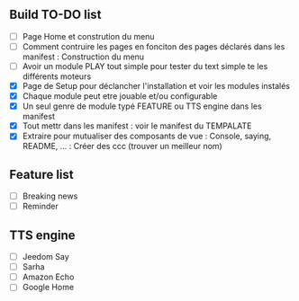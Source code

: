 ## Build TO-DO list
* [ ] Page Home et constrution du menu
* [ ] Comment contruire les pages en fonciton des pages déclarés dans les manifest : Construction du menu
* [ ] Avoir un module PLAY tout simple pour tester du text simple te les différents moteurs
* [x] Page de Setup pour déclancher l'installation et voir les modules instalés
* [x] Chaque module peut etre jouable et/ou configurable
* [x] Un seul genre de module typé FEATURE ou TTS engine dans les manifest
* [x] Tout mettr dans les manifest : voir le manifest du TEMPALATE
* [x] Extraire pour mutualiser des composants de vue : Console, saying, README, ... : Créer des ccc (trouver un meilleur nom)

## Feature list
* [ ] Breaking news
* [ ] Reminder

## TTS engine
* [ ] Jeedom Say
* [ ] Sarha
* [ ] Amazon Echo
* [ ] Google Home
